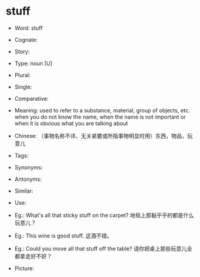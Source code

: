 # stuff

- Word: stuff
- Cognate: 
- Story: 

- Type: noun [U]
- Plural: 
- Single: 
- Comparative: 
- Meaning: used to refer to a substance, material, group of objects, etc. when you do not know the name, when the name is not important or when it is obvious what you are talking about
- Chinese: （事物名称不详、无关紧要或所指事物明显时用）东西，物品，玩意儿
- Tags: 
- Synonyms: 
- Antonyms: 
- Similar: 
- Use: 
- Eg.: What's all that sticky stuff on the carpet? 地毯上那黏乎乎的都是什么玩意儿？
- Eg.: This wine is good stuff. 这酒不错。
- Eg.: Could you move all that stuff off the table? 请你把桌上那些玩意儿全都拿走好不好？
- Picture: 

